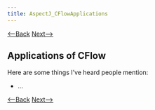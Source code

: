 ```yaml
---
title: AspectJ_CFlowApplications
---
```

[<--Back](AspectJ_CFlowAssignmentApplications) [Next-->](AspectJ_CFlowAssignmentIssues)

## Applications of CFlow
Here are some things I’ve heard people mention:
* …

[<--Back](AspectJ_CFlowAssignmentApplications) [Next-->](AspectJ_CFlowAssignmentIssues)
